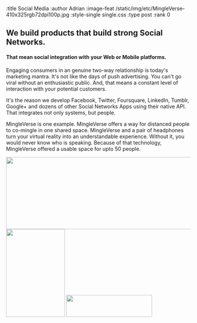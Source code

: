 :title Social Media
:author Adrian
:image-feat /static/img/etc/MingleVerse-410x325rgb72dpi100p.jpg
:style-single single.css
:type post
:rank 0

<h2>We build products that build strong Social Networks.</h2>
<h4>That mean social integration with your Web or Mobile platforms.</h4>

<p>Engaging consumers in an genuine two-way relationship is today's marketing mantra. It's not like the days of push advertising. You can't go viral without an enthusiastic public. And, that means a constant level of interaction with your potential customers.</p>

<p>It's the reason we develop Facebook, Twitter, Foursquare, LinkedIn, Tumblr, Google+ and dozens of other Social Networks Apps using their native API. That integrates not only systems, but people.</p>

<p>MingleVerse is one example. MingleVerse offers a way for distanced people to co-mingle in one shared space. MingleVerse and a pair of headphones turn your virtual reality into an understandable experience. Without it, you would never know who is speaking. Because of that technology, MingleVerse offered a usable space for upto 50 people.</p>

<img src="/static/img/logos/polaroid-icon/all.png" width="590" height="197"/>
<img src="/static/img/logos/etc/SocialMediaOniPhone-320x480rgb72dpi.png" width="160" height="240"/>
<img src="/static/img/logos/heroku/heroku-logo-light-234x60.png" width="234" height="60"/>
